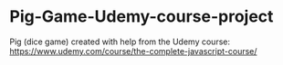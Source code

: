 ﻿# Pig-Game-Udemy-course-project

Pig (dice game) created with help from the Udemy course: https://www.udemy.com/course/the-complete-javascript-course/
